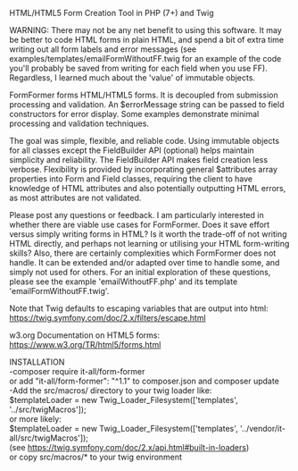 HTML/HTML5 Form Creation Tool in PHP (7+) and Twig

WARNING: There may not be any net benefit to using this software. It may be better to code HTML forms in plain HTML, and spend a bit of extra time writing out all form labels and error messages (see examples/templates/emailFormWithoutFF.twig for an example of the code you'll probably be saved from writing for each field when you use FF). Regardless, I learned much about the 'value' of immutable objects.

FormFormer forms HTML/HTML5 forms. It is decoupled from submission processing and validation. An $errorMessage string can be passed to field constructors for error display. Some examples demonstrate minimal processing and validation techniques.

The goal was simple, flexible, and reliable code. Using immutable objects for all classes except the FieldBuilder API (optional) helps maintain simplicity and reliability. The FieldBuilder API makes field creation less verbose. Flexibility is provided by incorporating general $attributes array properties into Form and Field classes, requiring the client to have knowledge of HTML attributes and also potentially outputting HTML errors, as most attributes are not validated. 

Please post any questions or feedback. I am particularly interested in whether there are viable use cases for FormFormer. Does it save effort versus simply writing forms in HTML? Is it worth the trade-off of not writing HTML directly, and perhaps not learning or utilising your HTML form-writing skills? Also, there are certainly complexities which FormFormer does not handle. It can be extended and/or adapted over time to handle some, and simply not used for others. For an initial exploration of these questions, please see the example 'emailWithoutFF.php' and its template 'emailFormWithoutFF.twig'. 

Note that Twig defaults to escaping variables that are output into html:
https://twig.symfony.com/doc/2.x/filters/escape.html

w3.org Documentation on HTML5 forms:  
https://www.w3.org/TR/html5/forms.html

INSTALLATION  
-composer require it-all/form-former  
 or add "it-all/form-former": "^1.1" to composer.json and composer update  
-Add the src/macros/ directory to your twig loader like:  
$templateLoader = new Twig_Loader_Filesystem(['templates', '../src/twigMacros']);  
 or more likely:  
$templateLoader = new Twig_Loader_Filesystem(['templates', '../vendor/it-all/src/twigMacros']);  
 (see https://twig.symfony.com/doc/2.x/api.html#built-in-loaders)  
 or copy src/macros/* to your twig environment
